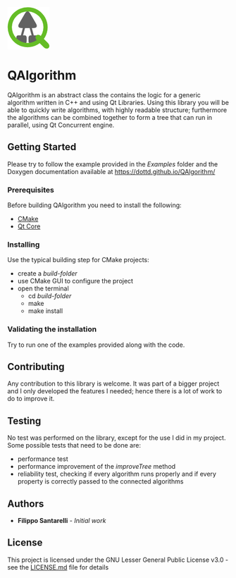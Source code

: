 ![logo](Media/Icon.png)

# QAlgorithm

QAlgorithm is an abstract class the contains the logic for a generic algorithm written in C++ and using Qt Libraries. Using this library you will be able to quickly write algorithms, with highly readable structure; furthermore the algorithms can be combined together to form a tree that can run in parallel, using Qt Concurrent engine.

## Getting Started

Please try to follow the example provided in the *Examples* folder and the Doxygen documentation available at https://dottd.github.io/QAlgorithm/

### Prerequisites

Before building QAlgorithm you need to install the following:
- [CMake](https://cmake.org)
- [Qt Core](https://www.qt.io)

### Installing

Use the typical building step for CMake projects:
- create a *build-folder*
- use CMake GUI to configure the project
- open the terminal
	- cd *build-folder*
	- make
	- make install

### Validating the installation

Try to run one of the examples provided along with the code.

## Contributing

Any contribution to this library is welcome. It was part of a bigger project and I only developed the features I needed; hence there is a lot of work to do to improve it.

## Testing

No test was performed on the library, except for the use I did in my project. Some possible tests that need to be done are:
- performance test
- performance improvement of the *improveTree* method
- reliability test, checking if every algorithm runs properly and if every property is correctly passed to the connected algorithms

## Authors

* **Filippo Santarelli** - *Initial work*

## License

This project is licensed under the GNU Lesser General Public License v3.0 - see the [LICENSE.md](LICENSE.md) file for details
